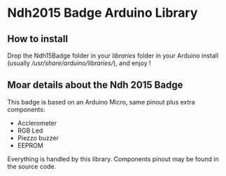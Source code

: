 Ndh2015 Badge Arduino Library
=============================

How to install
--------------

Drop the Ndh15Badge folder in your *libraries* folder in your Arduino install (usually */usr/share/arduino/libraries/*), and enjoy !


Moar details about the Ndh 2015 Badge
-------------------------------------

This badge is based on an Arduino Micro, same pinout plus extra components:

* Acclerometer
* RGB Led
* Piezzo buzzer
* EEPROM

Everything is handled by this library. Components pinout may be found in the source code.

